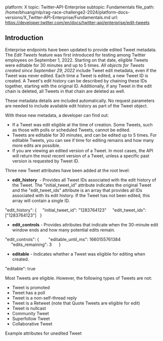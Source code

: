 platform: X
topic: Twitter-API-Enterprise
subtopic: Fundamentals
file_path: /home/bhuang/nlp/rag-race-challenge2-2024/platform-docs-versions/X_Twitter-API-Enterprise/Fundamentals.md
url: https://developer.twitter.com/en/docs/twitter-api/enterprise/edit-tweets


## Introduction

Enterprise endpoints have been updated to provide edited Tweet metadata. The _Edit Tweets_ feature was first introduced for testing among Twitter employees on September 1, 2022. Starting on that date, eligible Tweets were editable for 30 minutes and up to 5 times. _All objects for Tweets created since September 29, 2022_ include Tweet edit metadata, even if the Tweet was never edited. Each time a Tweet is edited, a new Tweet ID is created. A Tweet's edit history can be described by chaining these IDs together, starting with the original ID. Additionally, if any Tweet in the edit chain is deleted, all Tweets in that chain are deleted as well. 

These metadata details are included automatically. No request parameters are needed to include available edit history as part of the Tweet object. 

With these new metadata, a developer can find out:

* If a Tweet was edit eligible at the time of creation. Some Tweets, such as those with polls or scheduled Tweets, cannot be edited.
* Tweets are editable for 30 minutes, and can be edited up to 5 times. For editable Tweets, you can see if time for editing remains and how many more edits are possible.
* If you are viewing an edited version of a Tweet. In most cases, the API will return the most recent version of a Tweet, unless a specific past version is requested by Tweet ID.

Three new Tweet attributes have been added at the root level:

* **edit\_history**  - Provides all Tweet IDs associated with the edit history of the Tweet. The "initial\_tweet\_id" attribute indicates the original Tweet and the "edit\_tweet\_ids" attribute is an array that provides all IDs associated with its edit history. If the Tweet has not been edited, this array will contain a single ID.

"edit\_history": {
    "initial\_tweet\_id": "1283764123"
    "edit\_tweet\_ids": \["1283764123"\]
  }

* **edit\_controls** - Provides attributes that indicate when the 30-minute edit window ends and how many potential edits remain. 

"edit\_controls": {  
     "editable\_until\_ms": 1660155761384
     "edits\_remaining": 3   
  }

* **editable** - Indicates whether a Tweet was eligible for editing when created. 

"editable": true

Most Tweets are eligible. However, the following types of Tweets are not: 

* Tweet is promoted
* Tweet has a poll
* Tweet is a non-self-thread reply
* Tweet is a Retweet (note that Quote Tweets are eligible for edit)
* Tweet is nullcast
* Community Tweet
* Superfollow Tweet
* Collaborative Tweet

Example attributes for unedited Tweet